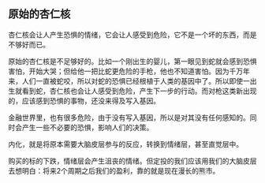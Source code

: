 ## 原始的杏仁核

杏仁核会让人产生恐惧的情绪，它会让人感受到危险，它不是一个坏的东西，而是不够好而已。

原始的杏仁核是不足够好的。比如一个刚出生的婴儿，第一眼见到蛇就会感到恐惧害怕，开始大哭；但给他一把比蛇更危险的手枪，他也不知道害怕。因为千万年来，人们一直被蛇咬，所以对蛇的恐惧已经根植于人类的基因中了。所以即使一出生就看到蛇，杏仁核也会让人感受到危险，产生下一步的行动。而对枪这类新出现的，应该感到恐惧的事物，还没来得及写入基因。

金融世界里，也有很多危险，由于没有写入基因，所以是对其没有任何感知的。同时会产生一些不必要的恐惧，影响人们的决策。

内化，就是将原本需要大脑皮层参与的反应，转换到情绪层，甚至直觉层中。

购买的标的下跌，情绪层会产生沮丧的情绪。但定投的我们应该用我们的大脑皮层去想明白：将来2个周期之后我们的盈利，靠的就是现在漫长的熊市。